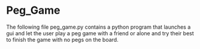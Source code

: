 # Peg_Game
The following file peg_game.py contains a python program that launches a gui and let the user play a peg game with a friend or alone and try their best to finish the game with no pegs on the board.
